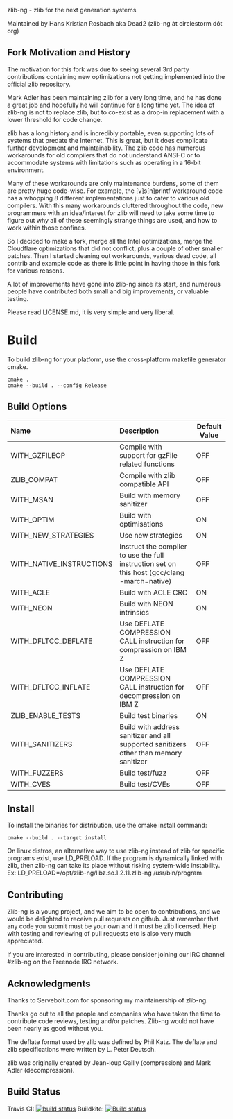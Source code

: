 zlib-ng - zlib for the next generation systems

Maintained by Hans Kristian Rosbach
          aka Dead2 (zlib-ng àt circlestorm dót org)


Fork Motivation and History
---------------------------

The motivation for this fork was due to seeing several 3rd party
contributions containing new optimizations not getting implemented
into the official zlib repository.

Mark Adler has been maintaining zlib for a very long time, and he has
done a great job and hopefully he will continue for a long time yet.
The idea of zlib-ng is not to replace zlib, but to co-exist as a
drop-in replacement with a lower threshold for code change.

zlib has a long history and is incredibly portable, even supporting
lots of systems that predate the Internet. This is great, but it does
complicate further development and maintainability.
The zlib code has numerous workarounds for old compilers that do not
understand ANSI-C or to accommodate systems with limitations such as
operating in a 16-bit environment.

Many of these workarounds are only maintenance burdens, some of them
are pretty huge code-wise. For example, the [v]s[n]printf workaround
code has a whopping 8 different implementations just to cater to
various old compilers. With this many workarounds cluttered throughout
the code, new programmers with an idea/interest for zlib will need
to take some time to figure out why all of these seemingly strange
things are used, and how to work within those confines.

So I decided to make a fork, merge all the Intel optimizations, merge
the Cloudflare optimizations that did not conflict, plus a couple
of other smaller patches. Then I started cleaning out workarounds,
various dead code, all contrib and example code as there is little
point in having those in this fork for various reasons.

A lot of improvements have gone into zlib-ng since its start, and
numerous people have contributed both small and big improvements,
or valuable testing. 

Please read LICENSE.md, it is very simple and very liberal.

Build
=====

To build zlib-ng for your platform, use the cross-platform makefile generator cmake.

```
cmake . 
cmake --build . --config Release
```

Build Options
-------------

|Name|Description|Default Value|
|:-|:-|-|
|WITH_GZFILEOP|Compile with support for gzFile related functions|OFF|
|ZLIB_COMPAT|Compile with zlib compatible API|OFF|
|WITH_MSAN|Build with memory sanitizer|OFF|
|WITH_OPTIM|Build with optimisations|ON|
|WITH_NEW_STRATEGIES|Use new strategies|ON|
|WITH_NATIVE_INSTRUCTIONS|Instruct the compiler to use the full instruction set on this host (gcc/clang -march=native)|OFF|
|WITH_ACLE|Build with ACLE CRC|ON|
|WITH_NEON|Build with NEON intrinsics|ON|
|WITH_DFLTCC_DEFLATE|Use DEFLATE COMPRESSION CALL instruction for compression on IBM Z|OFF|
|WITH_DFLTCC_INFLATE|Use DEFLATE COMPRESSION CALL instruction for decompression on IBM Z|OFF|
|ZLIB_ENABLE_TESTS|Build test binaries|ON|
|WITH_SANITIZERS|Build with address sanitizer and all supported sanitizers other than memory sanitizer|OFF|
|WITH_FUZZERS|Build test/fuzz|OFF|
|WITH_CVES|Build test/CVEs|OFF|

Install
-------

To install the binaries for distribution, use the cmake install command:

```
cmake --build . --target install
```

On linux distros, an alternative way to use zlib-ng instead of zlib
for specific programs exist, use LD_PRELOAD.
If the program is dynamically linked with zlib, then zlib-ng can take
its place without risking system-wide instability. Ex:
LD_PRELOAD=/opt/zlib-ng/libz.so.1.2.11.zlib-ng /usr/bin/program

Contributing
------------

Zlib-ng is a young project, and we aim to be open to contributions,
and we would be delighted to receive pull requests on github.
Just remember that any code you submit must be your own and it must
be zlib licensed.
Help with testing and reviewing of pull requests etc is also very
much appreciated.

If you are interested in contributing, please consider joining our
IRC channel #zlib-ng on the Freenode IRC network.


Acknowledgments
----------------

Thanks to Servebolt.com for sponsoring my maintainership of zlib-ng.

Thanks go out to all the people and companies who have taken the time
to contribute code reviews, testing and/or patches. Zlib-ng would not
have been nearly as good without you.

The deflate format used by zlib was defined by Phil Katz.
The deflate and zlib specifications were written by L. Peter Deutsch.

zlib was originally created by Jean-loup Gailly (compression)
and Mark Adler (decompression).


Build Status
------------

Travis CI: [![build status](https://api.travis-ci.org/zlib-ng/zlib-ng.svg)](https://travis-ci.org/zlib-ng/zlib-ng/)
Buildkite: [![Build status](https://badge.buildkite.com/7bb1ef84356d3baee26202706cc053ee1de871c0c712b65d26.svg?branch=develop)](https://buildkite.com/circlestorm-productions/zlib-ng)
